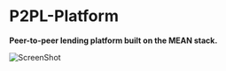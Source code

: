 # P2PL-Platform

<b> Peer-to-peer lending platform built on the MEAN stack. </b>


![ScreenShot](https://cloud.githubusercontent.com/assets/10760450/12573317/60586e7c-c3ac-11e5-9b64-4b8c45062a2b.png)


